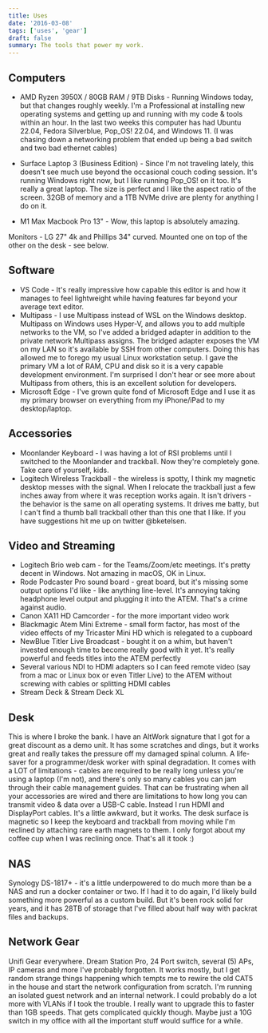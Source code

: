 ```yaml
---
title: Uses
date: '2016-03-08'
tags: ['uses', 'gear']
draft: false
summary: The tools that power my work.
---
```



## Computers

* AMD Ryzen 3950X / 80GB RAM / 9TB Disks - Running Windows today, but that changes roughly weekly. I'm a Professional at installing new operating systems and getting up and running with my code & tools within an hour. In the last two weeks this computer has had Ubuntu 22.04, Fedora Silverblue, Pop_OS! 22.04, and Windows 11. (I was chasing down a networking problem that ended up being a bad switch and two bad ethernet cables)

* Surface Laptop 3 (Business Edition) - Since I'm not traveling lately, this doesn't see much use beyond the occasional couch coding session. It's running Windows right now, but I like running Pop_OS! on it too. It's really a great laptop. The size is perfect and I like the aspect ratio of the screen. 32GB of memory and a 1TB NVMe drive are plenty for anything I do on it.

* M1 Max Macbook Pro 13" - Wow, this laptop is absolutely amazing.

Monitors - LG 27" 4k and Phillips 34" curved. Mounted one on top of the other on the desk - see below.

## Software

* VS Code - It's really impressive how capable this editor is and how it manages to feel lightweight while having features far beyond your average text editor.
* Multipass - I use Multipass instead of WSL on the Windows desktop. Multipass on Windows uses Hyper-V, and allows you to add multiple networks to the VM, so I've added a bridged adapter in addition to the private network Multipass assigns. The bridged adapter exposes the VM on my LAN so it's available by SSH from other computers. Doing this has allowed me to forego my usual Linux workstation setup. I gave the primary VM a lot of RAM, CPU and disk so it is a very capable development environment. I'm surprised I don't hear or see more about Multipass from others, this is an excellent solution for developers.
* Microsoft Edge - I've grown quite fond of Microsoft Edge and I use it as my primary browser on everything from my iPhone/iPad to my desktop/laptop.

## Accessories

* Moonlander Keyboard - I was having a lot of RSI problems until I switched to the Moonlander and trackball. Now they're completely gone. Take care of yourself, kids.
* Logitech Wireless Trackball - the wireless is spotty, I think my magnetic desktop messes with the signal. When I relocate the trackball just a few inches away from where it was reception works again. It isn't drivers - the behavior is the same on all operating systems. It drives me batty, but I can't find a thumb ball trackball other than this one that I like. If you have suggestions hit me up on twitter @bketelsen.

## Video and Streaming

* Logitech Brio web cam - for the Teams/Zoom/etc meetings. It's pretty decent in Windows. Not amazing in macOS, OK in Linux.
* Rode Podcaster Pro sound board - great board, but it's missing some output options I'd like - like anything line-level. It's annoying taking headphone level output and plugging it into the ATEM. That's a crime against audio.
* Canon XA11 HD Camcorder - for the more important video work
* Blackmagic Atem Mini Extreme - small form factor, has most of the video effects of my Tricaster Mini HD which is relegated to a cupboard
* NewBlue Titler Live Broadcast - bought it on a whim, but haven't invested enough time to become really good with it yet. It's really powerful and feeds titles into the ATEM perfectly
* Several various NDI to HDMI adapters so I can feed remote video (say from a mac or Linux box or even Titler Live) to the ATEM without screwing with cables or splitting HDMI cables
* Stream Deck & Stream Deck XL

## Desk

This is where I broke the bank. I have an AltWork signature that I got for a great discount as a demo unit. It has some scratches and dings, but it works great and really takes the pressure off my damaged spinal column. A life-saver for a programmer/desk worker with spinal degradation. It comes with a LOT of limitations - cables are required to be really long unless you're using a laptop (I'm not), and there's only so many cables you can jam through their cable management guides. That can be frustrating when all your accessories are wired and there are limitations to how long you can transmit video & data over a USB-C cable. Instead I run HDMI and DisplayPort cables. It's a little awkward, but it works. The desk surface is magnetic so I keep the keyboard and trackball from moving while I'm reclined by attaching rare earth magnets to them. I only forgot about my coffee cup when I was reclining once. That's all it took :)

## NAS

Synology DS-1817+ - it's a little underpowered to do much more than be a NAS and run a docker container or two. If I had it to do again, I'd likely build something more powerful as a custom build. But it's been rock solid for years, and it has 28TB of storage that I've filled about half way with packrat files and backups.

## Network Gear

Unifi Gear everywhere. Dream Station Pro, 24 Port switch, several (5) APs, IP cameras and more I've probably forgotten. It works mostly, but I get random strange things happening which tempts me to rewire the old CAT5 in the house and start the network configuration from scratch. I'm running an isolated guest network and an internal network. I could probably do a lot more with VLANs if I took the trouble. I really want to upgrade this to faster than 1GB speeds. That gets complicated quickly though. Maybe just a 10G switch in my office with all the important stuff would suffice for a while.
